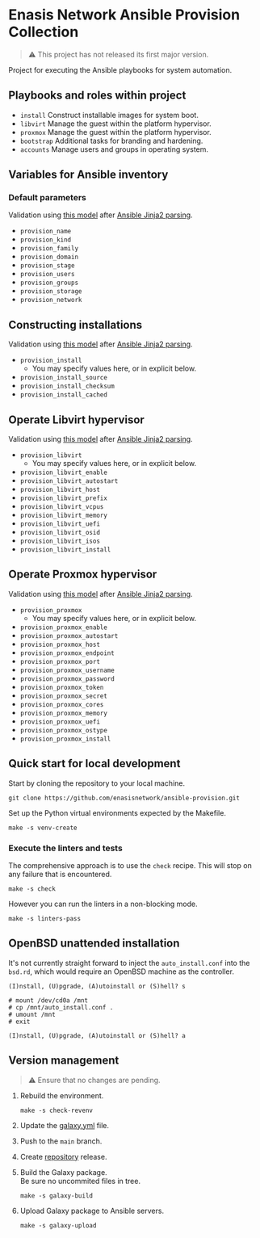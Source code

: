 # Enasis Network Ansible Provision Collection

> :warning: This project has not released its first major version.

Project for executing the Ansible playbooks for system automation.

## Playbooks and roles within project
- `install` Construct installable images for system boot.
- `libvirt` Manage the guest within the platform hypervisor.
- `proxmox` Manage the guest within the platform hypervisor.
- `bootstrap` Additional tasks for branding and hardening.
- `accounts` Manage users and groups in operating system.

## Variables for Ansible inventory

### Default parameters
Validation using [this model](collection/plugins/action/params.py)
after [Ansible Jinja2 parsing](collection/roles/default/tasks/params.yml).
- `provision_name`
- `provision_kind`
- `provision_family`
- `provision_domain`
- `provision_stage`
- `provision_users`
- `provision_groups`
- `provision_storage`
- `provision_network`

## Constructing installations
Validation using [this model](collection/plugins/action/install.py)
after [Ansible Jinja2 parsing](collection/roles/default/tasks/params.yml).
- `provision_install`
  - You may specify values here, or in explicit below.
- `provision_install_source`
- `provision_install_checksum`
- `provision_install_cached`

## Operate Libvirt hypervisor
Validation using [this model](collection/plugins/action/libvirt.py)
after [Ansible Jinja2 parsing](collection/roles/default/tasks/params.yml).
- `provision_libvirt`
  - You may specify values here, or in explicit below.
- `provision_libvirt_enable`
- `provision_libvirt_autostart`
- `provision_libvirt_host`
- `provision_libvirt_prefix`
- `provision_libvirt_vcpus`
- `provision_libvirt_memory`
- `provision_libvirt_uefi`
- `provision_libvirt_osid`
- `provision_libvirt_isos`
- `provision_libvirt_install`

## Operate Proxmox hypervisor
Validation using [this model](collection/plugins/action/proxmox.py)
after [Ansible Jinja2 parsing](collection/roles/default/tasks/params.yml).
- `provision_proxmox`
  - You may specify values here, or in explicit below.
- `provision_proxmox_enable`
- `provision_proxmox_autostart`
- `provision_proxmox_host`
- `provision_proxmox_endpoint`
- `provision_proxmox_port`
- `provision_proxmox_username`
- `provision_proxmox_password`
- `provision_proxmox_token`
- `provision_proxmox_secret`
- `provision_proxmox_cores`
- `provision_proxmox_memory`
- `provision_proxmox_uefi`
- `provision_proxmox_ostype`
- `provision_proxmox_install`

## Quick start for local development
Start by cloning the repository to your local machine.
```
git clone https://github.com/enasisnetwork/ansible-provision.git
```
Set up the Python virtual environments expected by the Makefile.
```
make -s venv-create
```

### Execute the linters and tests
The comprehensive approach is to use the `check` recipe. This will stop on
any failure that is encountered.
```
make -s check
```
However you can run the linters in a non-blocking mode.
```
make -s linters-pass
```

## OpenBSD unattended installation
It's not currently straight forward to inject the `auto_install.conf` into the
`bsd.rd`, which would require an OpenBSD machine as the controller.

```
(I)nstall, (U)pgrade, (A)utoinstall or (S)hell? s

# mount /dev/cd0a /mnt
# cp /mnt/auto_install.conf .
# umount /mnt
# exit

(I)nstall, (U)pgrade, (A)utoinstall or (S)hell? a
```

## Version management
> :warning: Ensure that no changes are pending.

1. Rebuild the environment.
   ```
   make -s check-revenv
   ```

1. Update the [galaxy.yml](galaxy.yml) file.

1. Push to the `main` branch.

1. Create [repository](https://github.com/enasisnetwork/ansible-provision) release.

1. Build the Galaxy package.<br>Be sure no uncommited files in tree.
   ```
   make -s galaxy-build
   ```

1. Upload Galaxy package to Ansible servers.
   ```
   make -s galaxy-upload
   ```
